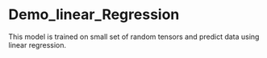 # Demo_linear_Regression
This model is trained on small set of random tensors and predict data using linear regression. 
